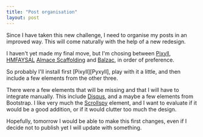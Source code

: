 ```yaml
---
title: "Post organisation"
layout: post
---
```

Since I have taken this new challenge, I need to organise my posts in an improved way. This will come naturally with the help of a new redesign.

I haven't yet made my final move, but I'm chosing between [Pixyll][Pixyll], [HMFAYSAL](http://jekyllthemes.org/themes/hmfaysal-notepad-theme/) [Almace Scaffolding](http://jekyllthemes.org/themes/amsf/) and [Balzac](http://jekyllthemes.org/themes/balzac/), in order of preference.

So probably I'll install first [Pixyll][Pyxyll], play with it a little, and then include a few elements from the other three.

There were a few elements that will be missing and that I will have to integrate manually. This include [Disqus](https://disqus.com), and a maybe a few elements from Bootstrap. I like very much the [Scrollspy](http://getbootstrap.com/javascript/#scrollspy) element, and I want to evaluate if it would be a good addition, or if it would clutter too much the design.

Hopefully, tomorrow I would be able to make this first changes, even if I decide not to publish yet I will update with something.

[Pixyll]: http://jekyllthemes.org/themes/pixyll/
